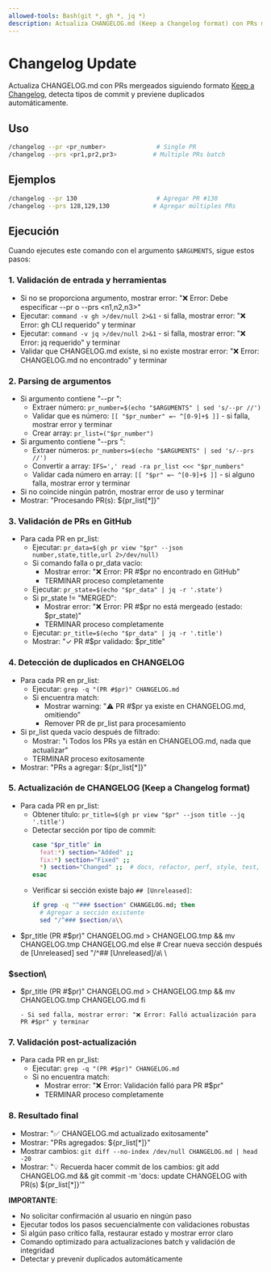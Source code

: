 ```yaml
---
allowed-tools: Bash(git *, gh *, jq *)
description: Actualiza CHANGELOG.md (Keep a Changelog format) con PRs mergeados
---
```


# Changelog Update

Actualiza CHANGELOG.md con PRs mergeados siguiendo formato [Keep a Changelog](https://keepachangelog.com/), detecta tipos de commit y previene duplicados automáticamente.

## Uso
```bash
/changelog --pr <pr_number>              # Single PR
/changelog --prs <pr1,pr2,pr3>          # Multiple PRs batch
```

## Ejemplos
```bash
/changelog --pr 130                      # Agregar PR #130
/changelog --prs 128,129,130            # Agregar múltiples PRs
```

## Ejecución

Cuando ejecutes este comando con el argumento `$ARGUMENTS`, sigue estos pasos:

### 1. Validación de entrada y herramientas
- Si no se proporciona argumento, mostrar error: "❌ Error: Debe especificar --pr <number> o --prs <n1,n2,n3>"
- Ejecutar: `command -v gh >/dev/null 2>&1` - si falla, mostrar error: "❌ Error: gh CLI requerido" y terminar
- Ejecutar: `command -v jq >/dev/null 2>&1` - si falla, mostrar error: "❌ Error: jq requerido" y terminar
- Validar que CHANGELOG.md existe, si no existe mostrar error: "❌ Error: CHANGELOG.md no encontrado" y terminar

### 2. Parsing de argumentos
- Si argumento contiene "--pr ":
  - Extraer número: `pr_number=$(echo "$ARGUMENTS" | sed 's/--pr //')`
  - Validar que es número: `[[ "$pr_number" =~ ^[0-9]+$ ]]` - si falla, mostrar error y terminar
  - Crear array: `pr_list=("$pr_number")`
- Si argumento contiene "--prs ":
  - Extraer números: `pr_numbers=$(echo "$ARGUMENTS" | sed 's/--prs //')`
  - Convertir a array: `IFS=',' read -ra pr_list <<< "$pr_numbers"`
  - Validar cada número en array: `[[ "$pr" =~ ^[0-9]+$ ]]` - si alguno falla, mostrar error y terminar
- Si no coincide ningún patrón, mostrar error de uso y terminar
- Mostrar: "Procesando PR(s): ${pr_list[*]}"

### 3. Validación de PRs en GitHub
- Para cada PR en pr_list:
  - Ejecutar: `pr_data=$(gh pr view "$pr" --json number,state,title,url 2>/dev/null)`
  - Si comando falla o pr_data vacío:
    - Mostrar error: "❌ Error: PR #$pr no encontrado en GitHub"
    - TERMINAR proceso completamente
  - Ejecutar: `pr_state=$(echo "$pr_data" | jq -r '.state')`
  - Si pr_state != "MERGED":
    - Mostrar error: "❌ Error: PR #$pr no está mergeado (estado: $pr_state)"
    - TERMINAR proceso completamente
  - Ejecutar: `pr_title=$(echo "$pr_data" | jq -r '.title')`
  - Mostrar: "✓ PR #$pr validado: $pr_title"

### 4. Detección de duplicados en CHANGELOG
- Para cada PR en pr_list:
  - Ejecutar: `grep -q "(PR #$pr)" CHANGELOG.md`
  - Si encuentra match:
    - Mostrar warning: "⚠️  PR #$pr ya existe en CHANGELOG.md, omitiendo"
    - Remover PR de pr_list para procesamiento
- Si pr_list queda vacío después de filtrado:
  - Mostrar: "ℹ️  Todos los PRs ya están en CHANGELOG.md, nada que actualizar"
  - TERMINAR proceso exitosamente
- Mostrar: "PRs a agregar: ${pr_list[*]}"

### 5. Actualización de CHANGELOG (Keep a Changelog format)
- Para cada PR en pr_list:
  - Obtener título: `pr_title=$(gh pr view "$pr" --json title --jq '.title')`
  - Detectar sección por tipo de commit:
    ```bash
    case "$pr_title" in
      feat:*) section="Added" ;;
      fix:*) section="Fixed" ;;
      *) section="Changed" ;;  # docs, refactor, perf, style, test, chore
    esac
    ```
  - Verificar si sección existe bajo `## [Unreleased]`:
    ```bash
    if grep -q "^### $section" CHANGELOG.md; then
      # Agregar a sección existente
      sed "/^### $section/a\\
- $pr_title (PR #$pr)" CHANGELOG.md > CHANGELOG.tmp && mv CHANGELOG.tmp CHANGELOG.md
    else
      # Crear nueva sección después de [Unreleased]
      sed "/^## \[Unreleased\]/a\\
\\
### $section\\
- $pr_title (PR #$pr)" CHANGELOG.md > CHANGELOG.tmp && mv CHANGELOG.tmp CHANGELOG.md
    fi
    ```
  - Si sed falla, mostrar error: "❌ Error: Falló actualización para PR #$pr" y terminar

### 7. Validación post-actualización
- Para cada PR en pr_list:
  - Ejecutar: `grep -q "(PR #$pr)" CHANGELOG.md`
  - Si no encuentra match:
    - Mostrar error: "❌ Error: Validación falló para PR #$pr"
    - TERMINAR proceso completamente

### 8. Resultado final
- Mostrar: "✅ CHANGELOG.md actualizado exitosamente"
- Mostrar: "PRs agregados: ${pr_list[*]}"
- Mostrar cambios: `git diff --no-index /dev/null CHANGELOG.md | head -20`
- Mostrar: "💡 Recuerda hacer commit de los cambios: git add CHANGELOG.md && git commit -m 'docs: update CHANGELOG with PR(s) ${pr_list[*]}'"

**IMPORTANTE**:
- No solicitar confirmación al usuario en ningún paso
- Ejecutar todos los pasos secuencialmente con validaciones robustas
- Si algún paso crítico falla, restaurar estado y mostrar error claro
- Comando optimizado para actualizaciones batch y validación de integridad
- Detectar y prevenir duplicados automáticamente